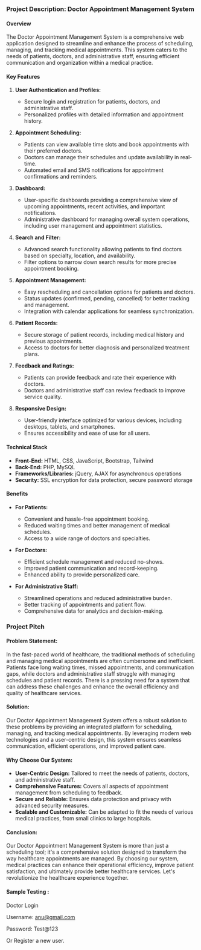 ### Project Description: Doctor Appointment Management System

#### Overview
The Doctor Appointment Management System is a comprehensive web application designed to streamline and enhance the process of scheduling, managing, and tracking medical appointments. This system caters to the needs of patients, doctors, and administrative staff, ensuring efficient communication and organization within a medical practice.

#### Key Features

1. **User Authentication and Profiles:**
   - Secure login and registration for patients, doctors, and administrative staff.
   - Personalized profiles with detailed information and appointment history.

2. **Appointment Scheduling:**
   - Patients can view available time slots and book appointments with their preferred doctors.
   - Doctors can manage their schedules and update availability in real-time.
   - Automated email and SMS notifications for appointment confirmations and reminders.

3. **Dashboard:**
   - User-specific dashboards providing a comprehensive view of upcoming appointments, recent activities, and important notifications.
   - Administrative dashboard for managing overall system operations, including user management and appointment statistics.

4. **Search and Filter:**
   - Advanced search functionality allowing patients to find doctors based on specialty, location, and availability.
   - Filter options to narrow down search results for more precise appointment booking.

5. **Appointment Management:**
   - Easy rescheduling and cancellation options for patients and doctors.
   - Status updates (confirmed, pending, cancelled) for better tracking and management.
   - Integration with calendar applications for seamless synchronization.

6. **Patient Records:**
   - Secure storage of patient records, including medical history and previous appointments.
   - Access to doctors for better diagnosis and personalized treatment plans.

7. **Feedback and Ratings:**
   - Patients can provide feedback and rate their experience with doctors.
   - Doctors and administrative staff can review feedback to improve service quality.

8. **Responsive Design:**
   - User-friendly interface optimized for various devices, including desktops, tablets, and smartphones.
   - Ensures accessibility and ease of use for all users.

#### Technical Stack

- **Front-End:** HTML, CSS, JavaScript, Bootstrap, Tailwind
- **Back-End:** PHP, MySQL
- **Frameworks/Libraries:** jQuery, AJAX for asynchronous operations
- **Security:** SSL encryption for data protection, secure password storage

#### Benefits

- **For Patients:**
  - Convenient and hassle-free appointment booking.
  - Reduced waiting times and better management of medical schedules.
  - Access to a wide range of doctors and specialties.

- **For Doctors:**
  - Efficient schedule management and reduced no-shows.
  - Improved patient communication and record-keeping.
  - Enhanced ability to provide personalized care.

- **For Administrative Staff:**
  - Streamlined operations and reduced administrative burden.
  - Better tracking of appointments and patient flow.
  - Comprehensive data for analytics and decision-making.

### Project Pitch

#### Problem Statement:
In the fast-paced world of healthcare, the traditional methods of scheduling and managing medical appointments are often cumbersome and inefficient. Patients face long waiting times, missed appointments, and communication gaps, while doctors and administrative staff struggle with managing schedules and patient records. There is a pressing need for a system that can address these challenges and enhance the overall efficiency and quality of healthcare services.

#### Solution:
Our Doctor Appointment Management System offers a robust solution to these problems by providing an integrated platform for scheduling, managing, and tracking medical appointments. By leveraging modern web technologies and a user-centric design, this system ensures seamless communication, efficient operations, and improved patient care.

#### Why Choose Our System:
- **User-Centric Design:** Tailored to meet the needs of patients, doctors, and administrative staff.
- **Comprehensive Features:** Covers all aspects of appointment management from scheduling to feedback.
- **Secure and Reliable:** Ensures data protection and privacy with advanced security measures.
- **Scalable and Customizable:** Can be adapted to fit the needs of various medical practices, from small clinics to large hospitals.

#### Conclusion:
Our Doctor Appointment Management System is more than just a scheduling tool; it's a comprehensive solution designed to transform the way healthcare appointments are managed. By choosing our system, medical practices can enhance their operational efficiency, improve patient satisfaction, and ultimately provide better healthcare services. Let's revolutionize the healthcare experience together.

#### Sample Testing : 

Doctor Login

Username: anu@gmail.com

Password: Test@123

Or Register a new user.
